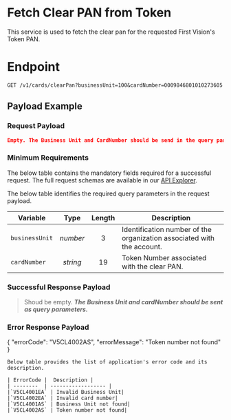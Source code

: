 # Fetch Clear PAN from Token
This service is used to fetch the clear pan for the requested First Vision's Token PAN.



# Endpoint
`GET /v1/cards/clearPan?businessUnit=100&cardNumber=0009846801010273605`


## Payload Example

### Request Payload

```json
Empty. The Business Unit and CardNumber should be send in the query parameters
```

### Minimum Requirements
The below table contains the mandatory fields required for a successful request. The full request schemas are available in our [API Explorer](../api/?type=get&path=/v1/cards/clearPan).

The below table identifies the required query parameters in the request payload.

| Variable | Type | Length | Description |
| -------- | :--: | :------------: | ------------------ |
| `businessUnit` | *number* | 3 | Identification number of the organization associated with the account. |
| `cardNumber` | *string* | 19 | Token Number associated with the clear PAN. | 



### Successful Response Payload

>Shoud be empty. 
***The Business Unit and cardNumber should be sent as query parameters.***

### Error Response Payload


{
  "errorCode": "V5CL4002AS",
  "errorMessage": "Token number not found"  
}
```
Below table provides the list of application's error code and its description. 

| ErrorCode |  Description |
| --------  | ------------------ |
|`V5CL4001EA` |	Invalid Business Unit|
|`V5CL4002EA` |	Invalid card number|
|`V5CL4001AS` |	Business Unit not found|
|`V5CL4002AS` |	Token number not found|
